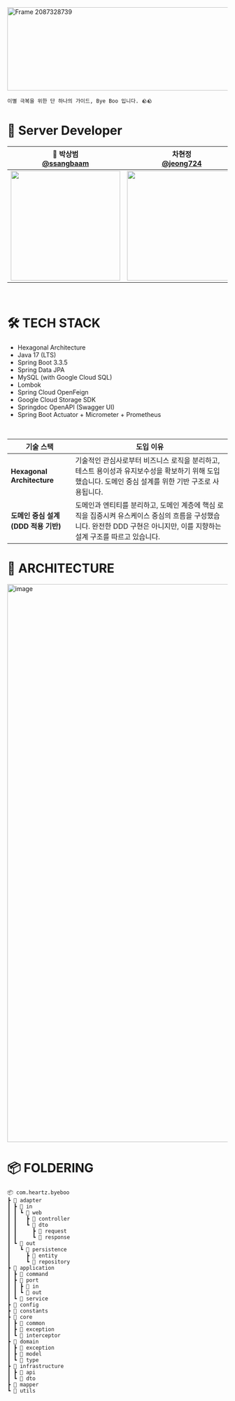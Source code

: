 <img width="681" height="190" alt="Frame 2087328739" src="https://github.com/user-attachments/assets/950f56f2-97ae-43b1-bb8f-abfe7b6a84b1" />

```
이별 극복을 위한 단 하나의 가이드, Bye Boo 입니다. 🪨🪨
```

# 👻 Server Developer
|👑 박상범 </br> [@ssangbaam](https://github.com/ssangbaam) |차현정 </br> [@jeong724](https://github.com/jeong724)|
|:---:|:---:|
| <img width="250" src="https://github.com/user-attachments/assets/70f3b43a-1205-4645-9990-9b9b66192372"/> | <img width="250" src="https://github.com/user-attachments/assets/915817de-9953-45b2-8cb0-7d322aa147c9"/> | 

<br>

# 🛠️ TECH STACK
- Hexagonal Architecture
- Java 17 (LTS)
- Spring Boot 3.3.5
- Spring Data JPA
- MySQL (with Google Cloud SQL)
- Lombok
- Spring Cloud OpenFeign
- Google Cloud Storage SDK
- Springdoc OpenAPI (Swagger UI)
- Spring Boot Actuator + Micrometer + Prometheus
<br>

| 기술 스택 | 도입 이유 |
| --- | --- |
| **Hexagonal Architecture** | 기술적인 관심사로부터 비즈니스 로직을 분리하고, 테스트 용이성과 유지보수성을 확보하기 위해 도입했습니다. 도메인 중심 설계를 위한 기반 구조로 사용됩니다. |
| **도메인 중심 설계(DDD 적용 기반)** | 도메인과 엔티티를 분리하고, 도메인 계층에 핵심 로직을 집중시켜 유스케이스 중심의 흐름을 구성했습니다. 완전한 DDD 구현은 아니지만, 이를 지향하는 설계 구조를 따르고 있습니다. |

# 🧰 ARCHITECTURE
<img width="1748" height="1272" alt="image" src="https://github.com/user-attachments/assets/ebccfefa-7f7c-407b-b297-7a99708a30cd" />


# 📦 FOLDERING
```
📦 com.heartz.byeboo
┣ 📂 adapter
┃ ┣ 📂 in
┃ ┃ ┗ 📂 web
┃ ┃   ┣ 📂 controller
┃ ┃   ┗ 📂 dto
┃ ┃     ┣ 📂 request
┃ ┃     ┗ 📂 response
┃ ┗ 📂 out
┃   ┗ 📂 persistence
┃     ┣ 📂 entity
┃     ┗ 📂 repository
┣ 📂 application
┃ ┣ 📂 command
┃ ┣ 📂 port
┃ ┃ ┣ 📂 in
┃ ┃ ┗ 📂 out
┃ ┗ 📂 service
┣ 📂 config
┣ 📂 constants
┣ 📂 core
┃ ┣ 📂 common
┃ ┣ 📂 exception
┃ ┗ 📂 interceptor
┣ 📂 domain
┃ ┣ 📂 exception
┃ ┣ 📂 model
┃ ┗ 📂 type
┣ 📂 infrastructure
┃ ┣ 📂 api
┃ ┗ 📂 dto
┣ 📂 mapper
┗ 📂 utils

```
